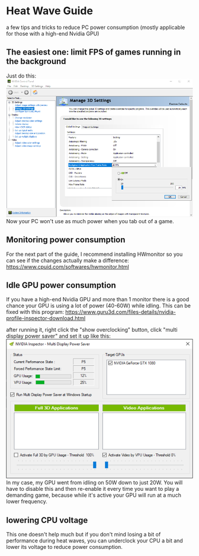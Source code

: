 # Heat Wave Guide
a few tips and tricks to reduce PC power consumption (mostly applicable for those with a high-end Nvidia GPU)

## The easiest one: limit FPS of games running in the background
Just do this:
<img src="https://github.com/Timotheeee/Heat_Wave_Guide/blob/main/fps%20limit.png?raw=true"/>
Now your PC won't use as much power when you tab out of a game.


## Monitoring power consumption
For the next part of the guide, I recommend installing HWmonitor so you can see if the changes actually make a difference: https://www.cpuid.com/softwares/hwmonitor.html

## Idle GPU power consumption
If you have a high-end Nvidia GPU and more than 1 monitor there is a good chance your GPU is using a lot of power (40-60W) while idling. This can be fixed with this program: https://www.guru3d.com/files-details/nvidia-profile-inspector-download.html


after running it, right click the "show overclocking" button, click "multi display power saver" and set it up like this:
<img src="https://github.com/Timotheeee/Heat_Wave_Guide/blob/main/display.png?raw=true"/>
In my case, my GPU went from idling on 50W down to just 20W. You will have to disable this and then re-enable it every time you want to play a demanding game, because while it's active your GPU will run at a much lower frequency.

## lowering CPU voltage
This one doesn't help much but if you don't mind losing a bit of performance during heat waves, you can underclock your CPU a bit and lower its voltage to reduce power consumption.

